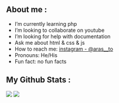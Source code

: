 

 ### <h2>About me :</h2>
-  I’m currently learning php
-  I’m looking to collaborate on youtube
-  I’m looking for help with documentation
-  Ask me about html & css & js
-  How to reach me: [instagram - @aras__to](https://www.instagram.com/aras__to/)
-  Pronouns: He/His
-  Fun fact: no fun facts

<h2>My Github Stats :</h2>
<img src="https://github-readme-stats.vercel.app/api?username=Aras-jn&&show_icons=true&title_color=00ffff&icon_color=9400d3&text_color=d3d3d3&bg_color=151515">

<img src="https://github-readme-stats.vercel.app/api/top-langs/?username=Aras-jn&layout=compact&title_color=00ffff&icon_color=00ffff&text_color=00ffff&bg_color=151515" />

<h2></h2>


